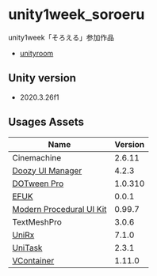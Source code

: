 # unity1week_soroeru

unity1week「そろえる」参加作品
* [unityroom](https://unityroom.com/games/slot_man)

## Unity version
* 2020.3.26f1

## Usages Assets

|Name|Version|
|---|---|
|Cinemachine|2.6.11|
|[Doozy UI Manager](https://assetstore.unity.com/packages/tools/visual-scripting/doozy-ui-manager-203601)|4.2.3|
|[DOTween Pro](https://assetstore.unity.com/packages/tools/visual-scripting/dotween-pro-32416)|1.0.310|
|[EFUK](https://github.com/KelpCoders/EFUK)|0.0.1|
|[Modern Procedural UI Kit](https://assetstore.unity.com/packages/tools/gui/modern-procedural-ui-kit-163041)|0.99.7|
|TextMeshPro|3.0.6|
|[UniRx](https://github.com/neuecc/UniRx)|7.1.0|
|[UniTask](https://github.com/Cysharp/UniTask)|2.3.1|
|[VContainer](https://github.com/hadashiA/VContainer)|1.11.0|
